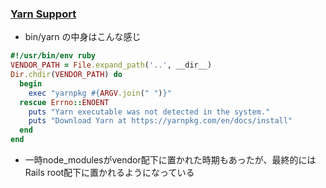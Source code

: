 ### [Yarn Support](https://github.com/rails/rails/pull/26836)

* bin/yarn の中身はこんな感じ

```ruby
#!/usr/bin/env ruby
VENDOR_PATH = File.expand_path('..', __dir__)
Dir.chdir(VENDOR_PATH) do
  begin
    exec "yarnpkg #{ARGV.join(" ")}"
  rescue Errno::ENOENT
    puts "Yarn executable was not detected in the system."
    puts "Download Yarn at https://yarnpkg.com/en/docs/install"
  end
end
```

* 一時node_modulesがvendor配下に置かれた時期もあったが、最終的にはRails root配下に置かれるようになっている
